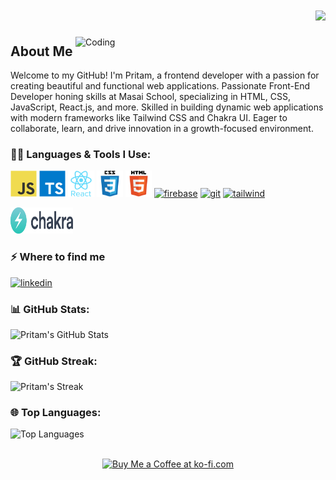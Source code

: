 
<h1 align="right">
    <img src="https://readme-typing-svg.herokuapp.com/?font=Righteous&size=35&center=true&vCenter=true&width=500&height=70&duration=4000&lines=Hi+There!+👋;+I'm+Pritam!;+I'm+Passionate+Frontend+Developer!" />
</h1>

<img align="right" alt="Coding" width="400" src="https://cdn.dribbble.com/users/1162077/screenshots/3848914/programmer.gif">


## About Me

Welcome to my GitHub! I'm Pritam, a frontend developer with a passion for creating beautiful and functional web applications.
Passionate Front-End Developer honing skills at Masai School, specializing in HTML, CSS, JavaScript, React.js, and more. Skilled in building dynamic web applications with modern frameworks like Tailwind CSS and Chakra UI. Eager to collaborate, learn, and drive innovation in a growth-focused environment.



### 👨‍💻 Languages & Tools I Use:

<p>
  <a target="_blank" href="https://raw.githubusercontent.com/devicons/devicon/master/icons/javascript/javascript-original.svg" style="display: inline-block;">
    <img src="https://raw.githubusercontent.com/devicons/devicon/master/icons/javascript/javascript-original.svg" alt="javascript" width="42" height="42" />
  </a>
  <a target="_blank" href="https://raw.githubusercontent.com/devicons/devicon/master/icons/typescript/typescript-original.svg" style="display: inline-block;">
    <img src="https://raw.githubusercontent.com/devicons/devicon/master/icons/typescript/typescript-original.svg" alt="typescript" width="42" height="42" />
  </a>
  <a target="_blank" href="https://raw.githubusercontent.com/devicons/devicon/master/icons/react/react-original-wordmark.svg" style="display: inline-block;">
    <img src="https://raw.githubusercontent.com/devicons/devicon/master/icons/react/react-original-wordmark.svg" alt="react" width="42" height="42" />
  </a>
  <a target="_blank" href="https://raw.githubusercontent.com/devicons/devicon/master/icons/css3/css3-original-wordmark.svg" style="display: inline-block;">
    <img src="https://raw.githubusercontent.com/devicons/devicon/master/icons/css3/css3-original-wordmark.svg" alt="css3" width="42" height="42" />
  </a>
  <a target="_blank" href="https://raw.githubusercontent.com/devicons/devicon/master/icons/html5/html5-original-wordmark.svg" style="display: inline-block;">
    <img src="https://raw.githubusercontent.com/devicons/devicon/master/icons/html5/html5-original-wordmark.svg" alt="html5" width="42" height="42" />
  </a>
  <a target="_blank" href="https://www.vectorlogo.zone/logos/firebase/firebase-icon.svg" style="display: inline-block;">
    <img src="https://www.vectorlogo.zone/logos/firebase/firebase-icon.svg" alt="firebase" width="42" height="42" />
  </a>
  <a target="_blank" href="https://www.vectorlogo.zone/logos/git-scm/git-scm-icon.svg" style="display: inline-block;">
    <img src="https://www.vectorlogo.zone/logos/git-scm/git-scm-icon.svg" alt="git" width="42" height="42" />
  </a>
  <a target="_blank" href="https://www.vectorlogo.zone/logos/tailwindcss/tailwindcss-icon.svg" style="display: inline-block;">
    <img src="https://www.vectorlogo.zone/logos/tailwindcss/tailwindcss-icon.svg" alt="tailwind" width="42" height="42" />
  </a>
</p>

<a target="_blank" href="https://raw.githubusercontent.com/chakra-ui/chakra-ui/main/media/logo-colored@2x.png?raw=true" style="display: inline-block;">
  <img src="https://raw.githubusercontent.com/chakra-ui/chakra-ui/main/media/logo-colored@2x.png?raw=true" alt="chakra-ui" width="100" height="42" />
</a>


### ⚡️ Where to find me

<p>
  <a target="_blank" href="https://www.linkedin.com/in/pritam-verma-45830328b/" style="display: inline-block;">
    <img src="https://img.shields.io/badge/linkedin-logo?style=for-the-badge&logo=linkedin&logoColor=white&color=%230a77b6" alt="linkedin" />
  </a>
</p>



### 📊 GitHub Stats:

![Pritam's GitHub Stats](https://github-readme-stats.vercel.app/api?username=PRITAMALWAR&theme=dark&hide_border=false&include_all_commits=false&count_private=false)



### 🏆 GitHub Streak:

![Pritam's Streak](https://github-readme-streak-stats.herokuapp.com/?user=PRITAMALWAR&theme=dark&hide_border=false)



### 🌐 Top Languages:

![Top Languages](https://github-readme-stats.vercel.app/api/top-langs/?username=PRITAMALWAR&theme=dark&hide_border=false&include_all_commits=false&count_private=false&layout=compact)

<br/>


<div align="center">
<a href='https://ko-fi.com/V7V4RAK9C' target='_blank'><img height='64' style='border:0px;height:64px;' src='https://storage.ko-fi.com/cdn/kofi1.png?v=3' border='0' alt='Buy Me a Coffee at ko-fi.com' /></a>
</div>


